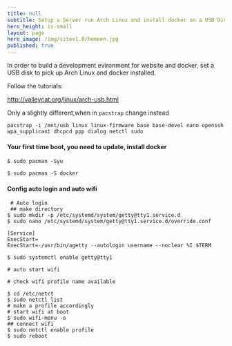 ```yaml
---
title: null
subtitle: Setup a Server run Arch Linux and install docker on a USB Disk
hero_height: is-small
layout: page
hero_image: /img/sitev1.0/homeen.jpg
published: true
---
```


In order to build a development evironment for website and docker, set a USB disk to pick up Arch Linux and docker installed.

Follow the tutorials:

http://valleycat.org/linux/arch-usb.html

Only a slightly different,when in `pacstrap` change instead

`pacstrap -i /mnt/usb linux linux-firmware base base-devel nano openssh wpa_supplicant dhcpcd ppp dialog netctl sudo`

#### Your first time boot, you need to update, install docker 

`$ sudo pacman -Syu`

`$ sudo pacman -S docker`
    
#### Config auto login and auto wifi

     # Auto login
     ## make directory
    $ sudo mkdir -p /etc/systemd/system/getty@tty1.service.d
    $ sudo nano /etc/systemd/system/getty@tty1.service.d/override.conf

    [Service]
    ExecStart=
    ExecStart=-/usr/bin/agetty --autologin username --noclear %I $TERM

    $ sudo systemctl enable getty@tty1

    # auto start wifi

    # check wifi profile name available

    $ cd /etc/netct
    $ sudo netctl list
    # make a profile accordingly
    # start wifi at boot
    $ sudo wifi-menu -o 
    ## connect wifi
    $ sudo netctl enable profile
    $ sudo reboot

